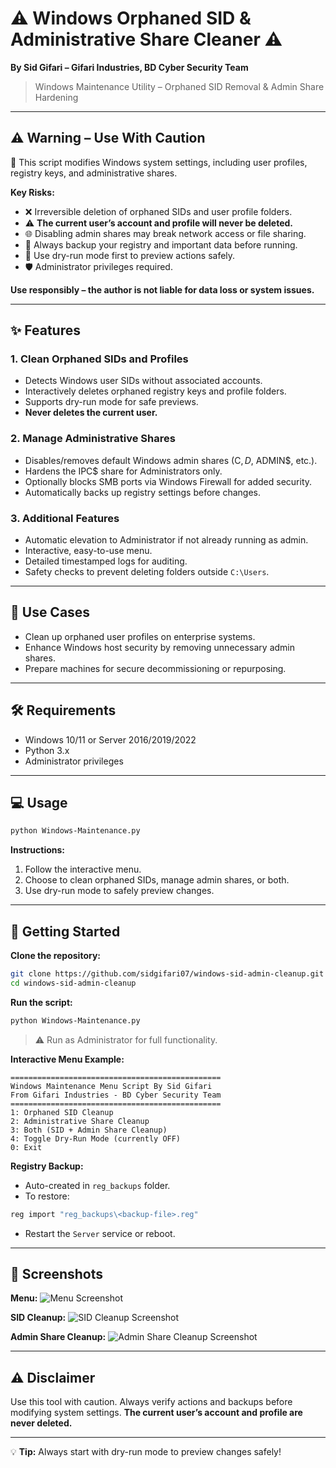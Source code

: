 # ⚠️ Windows Orphaned SID & Administrative Share Cleaner ⚠️

**By Sid Gifari – Gifari Industries, BD Cyber Security Team**

> Windows Maintenance Utility – Orphaned SID Removal & Admin Share Hardening


---

## ⚠️ Warning – Use With Caution

🚨 This script modifies Windows system settings, including user profiles, registry keys, and administrative shares.

**Key Risks:**
- ❌ Irreversible deletion of orphaned SIDs and user profile folders.
- ⚠️ **The current user’s account and profile will never be deleted.**
- 🌐 Disabling admin shares may break network access or file sharing.
- 💾 Always backup your registry and important data before running.
- 👀 Use dry-run mode first to preview actions safely.
- 🛡️ Administrator privileges required.

**Use responsibly – the author is not liable for data loss or system issues.**

---

## ✨ Features

### 1. Clean Orphaned SIDs and Profiles
- Detects Windows user SIDs without associated accounts.
- Interactively deletes orphaned registry keys and profile folders.
- Supports dry-run mode for safe previews.
- **Never deletes the current user.**

### 2. Manage Administrative Shares
- Disables/removes default Windows admin shares (C$, D$, ADMIN$, etc.).
- Hardens the IPC$ share for Administrators only.
- Optionally blocks SMB ports via Windows Firewall for added security.
- Automatically backs up registry settings before changes.

### 3. Additional Features
- Automatic elevation to Administrator if not already running as admin.
- Interactive, easy-to-use menu.
- Detailed timestamped logs for auditing.
- Safety checks to prevent deleting folders outside `C:\Users`.

---

## 🎯 Use Cases
- Clean up orphaned user profiles on enterprise systems.
- Enhance Windows host security by removing unnecessary admin shares.
- Prepare machines for secure decommissioning or repurposing.

---

## 🛠 Requirements
- Windows 10/11 or Server 2016/2019/2022
- Python 3.x
- Administrator privileges

---

## 💻 Usage

```bash
python Windows-Maintenance.py
```

**Instructions:**
1. Follow the interactive menu.
2. Choose to clean orphaned SIDs, manage admin shares, or both.
3. Use dry-run mode to safely preview changes.

---

## 🚀 Getting Started

**Clone the repository:**
```bash
git clone https://github.com/sidgifari07/windows-sid-admin-cleanup.git
cd windows-sid-admin-cleanup
```

**Run the script:**
```bash
python Windows-Maintenance.py
```
> ⚠ Run as Administrator for full functionality.

**Interactive Menu Example:**
```
===============================================
Windows Maintenance Menu Script By Sid Gifari
From Gifari Industries - BD Cyber Security Team
===============================================
1: Orphaned SID Cleanup
2: Administrative Share Cleanup
3: Both (SID + Admin Share Cleanup)
4: Toggle Dry-Run Mode (currently OFF)
0: Exit
```

**Registry Backup:**
- Auto-created in `reg_backups` folder.
- To restore:
```bash
reg import "reg_backups\<backup-file>.reg"
```
- Restart the `Server` service or reboot.

---

## 📸 Screenshots

**Menu:**
![Menu Screenshot](https://github.com/user-attachments/assets/c49f3e9e-6cd6-4350-a244-004b5c3ba50b)

**SID Cleanup:**
![SID Cleanup Screenshot](https://github.com/user-attachments/assets/ed157f1b-50b7-4141-a6dd-cf73a9f5af92)

**Admin Share Cleanup:**
![Admin Share Cleanup Screenshot](https://github.com/user-attachments/assets/55c9ca24-ee78-4316-8f1b-efeb00349348)

---

## ⚠️ Disclaimer
Use this tool with caution. Always verify actions and backups before modifying system settings.
**The current user’s account and profile are never deleted.**

---

💡 **Tip:** Always start with dry-run mode to preview changes safely!
